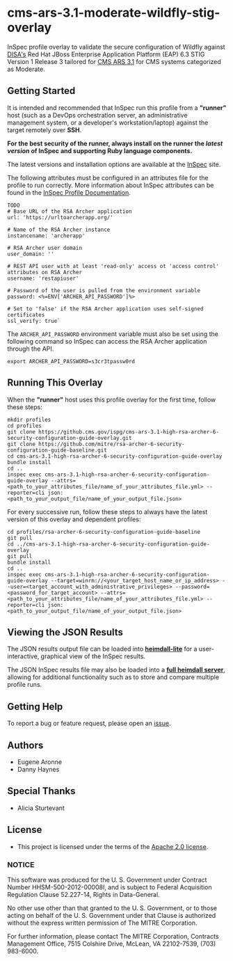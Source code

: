 # cms-ars-3.1-moderate-wildfly-stig-overlay
InSpec profile overlay to validate the secure configuration of Wildfly against [DISA's](https://iase.disa.mil/stigs/Pages/index.aspx) Red Hat JBoss Enterprise Application Platform (EAP) 6.3 STIG Version 1 Release 3 tailored for [CMS ARS 3.1](https://www.cms.gov/Research-Statistics-Data-and-Systems/CMS-Information-Technology/InformationSecurity/Info-Security-Library-Items/ARS-31-Publication.html) for CMS systems categorized as Moderate.

## Getting Started
It is intended and recommended that InSpec run this profile from a __"runner"__ host (such as a DevOps orchestration server, an administrative management system, or a developer's workstation/laptop) against the target remotely over __SSH__.

__For the best security of the runner, always install on the runner the _latest version_ of InSpec and supporting Ruby language components.__ 

The latest versions and installation options are available at the [InSpec](http://inspec.io/) site.

The following attributes must be configured in an attributes file for the profile to run correctly. More information about InSpec attributes can be found in the [InSpec Profile Documentation](https://www.inspec.io/docs/reference/profiles/).

```
TODO
# Base URL of the RSA Archer application
url: 'https://urltoarcherapp.org/'

# Name of the RSA Archer instance
instancename: 'archerapp'

# RSA Archer user domain
user_domain: ''

# REST API user with at least 'read-only' access ot 'access control' attributes on RSA Archer
username: 'restapiuser'

# Password of the user is pulled from the environment variable
password: <%=ENV['ARCHER_API_PASSWORD']%>

# Set to 'false' if the RSA Archer application uses self-signed certificates
ssl_verify: true`
```

The ```ARCHER_API_PASSWORD``` environment variable must also be set using the following command so InSpec can access the RSA Archer application through the API.

```
export ARCHER_API_PASSWORD=s3cr3tpassw0rd
```

## Running This Overlay
When the __"runner"__ host uses this profile overlay for the first time, follow these steps: 

```
mkdir profiles
cd profiles
git clone https://github.cms.gov/ispg/cms-ars-3.1-high-rsa-archer-6-security-configuration-guide-overlay.git
git clone https://github.com/mitre/rsa-archer-6-security-configuration-guide-baseline.git
cd cms-ars-3.1-high-rsa-archer-6-security-configuration-guide-overlay
bundle install
cd ..
inspec exec cms-ars-3.1-high-rsa-archer-6-security-configuration-guide-overlay --attrs=<path_to_your_attributes_file/name_of_your_attributes_file.yml> --reporter=cli json:<path_to_your_output_file/name_of_your_output_file.json>
```

For every successive run, follow these steps to always have the latest version of this overlay and dependent profiles:

```
cd profiles/rsa-archer-6-security-configuration-guide-baseline
git pull
cd ../cms-ars-3.1-high-rsa-archer-6-security-configuration-guide-overlay
git pull
bundle install
cd ..
inspec exec cms-ars-3.1-high-rsa-archer-6-security-configuration-guide-overlay --target=winrm://<your_target_host_name_or_ip_address> --user=<target_account_with_administrative_privileges> --password=<password_for_target_account> --attrs=<path_to_your_attributes_file/name_of_your_attributes_file.yml> --reporter=cli json:<path_to_your_output_file/name_of_your_output_file.json>
```

## Viewing the JSON Results

The JSON results output file can be loaded into __[heimdall-lite](https://mitre.github.io/heimdall-lite/)__ for a user-interactive, graphical view of the InSpec results. 

The JSON InSpec results file may also be loaded into a __[full heimdall server](https://github.com/mitre/heimdall)__, allowing for additional functionality such as to store and compare multiple profile runs.

## Getting Help
To report a bug or feature request, please open an [issue](https://github.cms.gov/ispg/cms-ars-3.1-high-rsa-archer-6-security-configuration-guide-overlay/issues/new).

## Authors
* Eugene Aronne
* Danny Haynes

## Special Thanks
* Alicia Sturtevant

## License
* This project is licensed under the terms of the [Apache 2.0 license](https://www.apache.org/licenses/LICENSE-2.0).

### NOTICE  

This software was produced for the U. S. Government under Contract Number HHSM-500-2012-00008I, and is subject to Federal Acquisition Regulation Clause 52.227-14, Rights in Data-General.  

No other use other than that granted to the U. S. Government, or to those acting on behalf of the U. S. Government under that Clause is authorized without the express written permission of The MITRE Corporation.

For further information, please contact The MITRE Corporation, Contracts Management Office, 7515 Colshire Drive, McLean, VA  22102-7539, (703) 983-6000.
